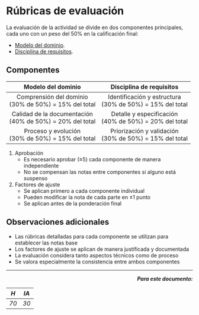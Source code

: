 # Rúbricas de evaluación

La evaluación de la actividad se divide en dos componentes principales, cada uno con un peso del 50% en la calificación final:

- [Modelo del dominio](mdd.md).
- [Disciplina de requisitos](disciplinaRequisitos.md).

## Componentes

<div align=center>

|Modelo del dominio|Disciplina de requisitos|
|:-:|:-:|
|Comprensión del dominio<br>(30% de 50%) = 15% del total|Identificación y estructura <br>(30% de 50%) = 15% del total|
|Calidad de la documentación <br>(40% de 50%) = 20% del total|Detalle y especificación <br>(40% de 50%) = 20% del total|
|Proceso y evolución <br>(30% de 50%) = 15% del total|Priorización y validación <br>(30% de 50%) = 15% del total|

</div>

1. Aprobación
   - Es necesario aprobar (≥5) cada componente de manera independiente
   - No se compensan las notas entre componentes si alguno está suspenso
1. Factores de ajuste
   - Se aplican primero a cada componente individual
   - Pueden modificar la nota de cada parte en ±1 punto
   - Se aplican antes de la ponderación final

## Observaciones adicionales

- Las rúbricas detalladas para cada componente se utilizan para establecer las notas base
- Los factores de ajuste se aplican de manera justificada y documentada
- La evaluación considera tanto aspectos técnicos como de proceso
- Se valora especialmente la consistencia entre ambos componentes

---

<div align=right>

***Para este documento:***

|*H*|*IA*|
|-|-|
|*70*|*30*|

</div>
